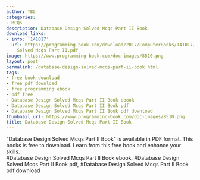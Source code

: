 ```yaml
---
author: TBD
categories:
- MCQs
description: Database Design Solved Mcqs Part II Book
download_links:
- info: '141017'
  url: https://programming-book.com/download/2017/ComputerBooks/141017/Database Design
    Solved Mcqs Part II.pdf
image: https://www.programming-book.com/doc-images/8510.png
layout: post
permalink: /database-design-solved-mcqs-part-ii-book.html
tags:
- free book download
- free pdf download
- free programming ebook
- pdf free
- Database Design Solved Mcqs Part II Book ebook
- Database Design Solved Mcqs Part II Book pdf
- Database Design Solved Mcqs Part II Book pdf download
thumbnail_url: https://www.programming-book.com/doc-images/8510.png
title: Database Design Solved Mcqs Part II Book
---
```


 
<div class="item-desc text-justify">
  "Database Design Solved Mcqs Part II Book" is available in PDF format. This books is free to download. Learn from this free book and enhance your skills.
  <br>
  #Database Design Solved Mcqs Part II Book ebook, #Database Design Solved Mcqs Part II Book pdf, #Database Design Solved Mcqs Part II Book pdf download
</div>